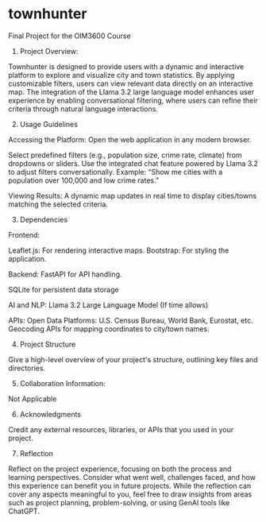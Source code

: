 # townhunter
Final Project for the OIM3600 Course


1. Project Overview:
   
Townhunter is designed to provide users with a dynamic and interactive platform to explore and visualize city and town statistics. By applying customizable filters, users can view relevant data directly on an interactive map. The integration of the Llama 3.2 large language model enhances user experience by enabling conversational filtering, where users can refine their criteria through natural language interactions.

2. Usage Guidelines

Accessing the Platform:
Open the web application in any modern browser.

Select predefined filters (e.g., population size, crime rate, climate) from dropdowns or sliders.
Use the integrated chat feature powered by Llama 3.2 to adjust filters conversationally. Example: “Show me cities with a population over 100,000 and low crime rates.”

Viewing Results:
A dynamic map updates in real time to display cities/towns matching the selected criteria.

3. Dependencies

Frontend:

Leaflet.js: For rendering interactive maps.
Bootstrap: For styling the application.

Backend:
FastAPI for API handling.

SQLite for persistent data storage

AI and NLP:
Llama 3.2 Large Language Model (If time allows)

APIs:
Open Data Platforms: U.S. Census Bureau, World Bank, Eurostat, etc.
Geocoding APIs for mapping coordinates to city/town names.

4. Project Structure

Give a high-level overview of your project's structure, outlining key files and directories.

5. Collaboration Information:

Not Applicable
   
6. Acknowledgments

Credit any external resources, libraries, or APIs that you used in your project.

7. Reflection

Reflect on the project experience, focusing on both the process and learning perspectives. Consider what went well, challenges faced, and how this experience can benefit you in future projects. While the reflection can cover any aspects meaningful to you, feel free to draw insights from areas such as project planning, problem-solving, or using GenAI tools like ChatGPT.
